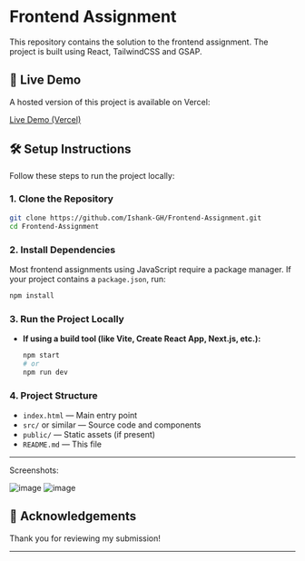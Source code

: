# Frontend Assignment

This repository contains the solution to the frontend assignment. The project is built using React, TailwindCSS and GSAP.

## 🚀 Live Demo

A hosted version of this project is available on Vercel:

[Live Demo (Vercel)](https://frontend-assignment-three-ecru.vercel.app/)

## 🛠️ Setup Instructions

Follow these steps to run the project locally:

### 1. Clone the Repository

```bash
git clone https://github.com/Ishank-GH/Frontend-Assignment.git
cd Frontend-Assignment
```

### 2. Install Dependencies

Most frontend assignments using JavaScript require a package manager. If your project contains a `package.json`, run:

```bash
npm install
```

### 3. Run the Project Locally

- **If using a build tool (like Vite, Create React App, Next.js, etc.):**

  ```bash
  npm start
  # or
  npm run dev
  ```

### 4. Project Structure

- `index.html` &mdash; Main entry point
- `src/` or similar &mdash; Source code and components
- `public/` &mdash; Static assets (if present)
- `README.md` &mdash; This file

---

Screenshots:

![image](https://github.com/user-attachments/assets/15c61872-466b-4a84-86a9-be1b436cf191)
![image](https://github.com/user-attachments/assets/15c61872-466b-4a84-86a9-be1b436cf191)


## 🙏 Acknowledgements

Thank you for reviewing my submission!

---
